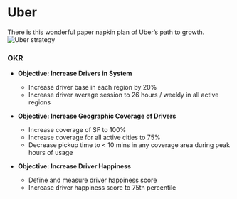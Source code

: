 # Uber

There is this wonderful paper napkin plan of Uber’s path to growth.
![Uber strategy](https://cdn-images-1.medium.com/max/1000/1*Fvn3iXJMS6FcK7uaTKjX4A.jpeg)

### OKR
- **Objective: Increase Drivers in System**
  - Increase driver base in each region by 20%
  - Increase driver average session to 26 hours / weekly in all active regions
  
- **Objective: Increase Geographic Coverage of Drivers**
  - Increase coverage of SF to 100%
  - Increase coverage for all active cities to 75%
  - Decrease pickup time to < 10 mins in any coverage area during peak hours of usage
  
- **Objective: Increase Driver Happiness**
  - Define and measure driver happiness score
  - Increase driver happiness score to 75th percentile
